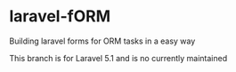 # laravel-fORM
Building laravel forms for ORM tasks in a easy way

This branch is for Laravel 5.1 and is no currently maintained
